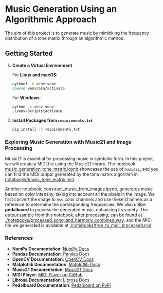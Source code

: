 # Music Generation Using an Algorithmic Approach

The aim of this project is to generate music by mimicking the frequency distribution of a tone matrix through an algorithmic method.

## Getting Started

1. **Create a Virtual Environment**

   For **Linux and macOS**:
   ```bash
   python3 -m venv venv
   source venv/bin/activate
   ```

   For **Windows**:
   ```cmd
   python -m venv venv
   .\venv\Scripts\activate
   ```

2. **Install Packages from `requirements.txt`**
   ```bash
   pip install -r requirements.txt
   ```

### Exploring Music Generation with Music21 and Image Processing

Music21 is essential for processing music in symbolic form. In this project, we will create a MIDI file using the Music21 library. The notebook [music_generation_tone_matrix.ipynb](./notebooks/music_generation_tone_matrix.ipynb) showcases the use of `music21`, and you can find the MIDI output generated by the tone matrix algorithm in [notebooks/music_tone_matrix.mid](./notebooks/music_tone_matrix.mid).

Another notebook, [construct_music_from_images.ipynb](./notebooks/construct_music_from_images.ipynb), generates music based on color intensity, taking into account all the pixels in the image. We first convert the image to `hsv` color channels and use these channels as a reference to determine the corresponding frequencies. We also utilize **pedalboard** to process the generated music, enhancing its variety. The output sample from this notebook, after processing, can be found at [./notebooks/processed_song_and_harmony_combined.wav](./notebooks/processed_song_and_harmony_combined.wav), and the MIDI file we generated is available at [./notebooks/freq_to_midi_processed.mid](./notebooks/freq_to_midi_processed.mid).


### References

- **NumPy Documentation**: [NumPy Docs](https://numpy.org/doc/)
- **Pandas Documentation**: [Pandas Docs](https://pandas.pydata.org/docs/getting_started/index.html#getting-started)
- **OpenCV Documentation**: [OpenCV Docs](https://opencv24-python-tutorials.readthedocs.io/en/latest/index.html)
- **Matplotlib Documentation**: [Matplotlib Docs](https://matplotlib.org/stable/tutorials/index.html)
- **Music21 Documentation**: [Music21 Docs](https://www.music21.org/music21docs/#)
- **MIDI Player**: [MIDI Player on GitHub](https://github.com/drscotthawley/midi-player?tab=readme-ov-file)
- **Librosa Documentation**: [Librosa Docs](https://librosa.org/doc/latest/index.html)
- **Pedalboard Documentation**: [Pedalboard on PyPI](https://pypi.org/project/pedalboard/)